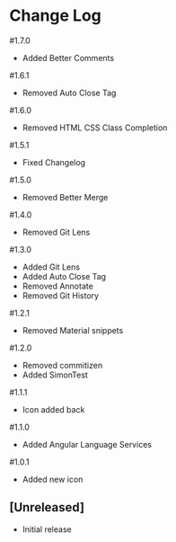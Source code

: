 # Change Log

#1.7.0
- Added Better Comments

#1.6.1
- Removed Auto Close Tag

#1.6.0
- Removed HTML CSS Class Completion

#1.5.1
- Fixed Changelog

#1.5.0
- Removed Better Merge

#1.4.0
- Removed Git Lens

#1.3.0
- Added Git Lens
- Added Auto Close Tag
- Removed Annotate
- Removed Git History

#1.2.1
- Removed Material snippets

#1.2.0
- Removed commitizen
- Added SimonTest

#1.1.1
- Icon added back

#1.1.0
- Added Angular Language Services

#1.0.1
- Added new icon

## [Unreleased]
- Initial release
